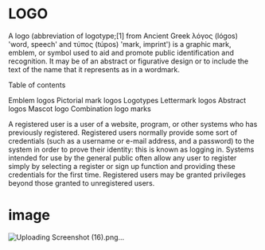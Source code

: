 # LOGO


A logo (abbreviation of logotype;[1] from Ancient Greek λόγος (lógos) 'word, speech' and τύπος (túpos) 'mark, imprint') is a graphic mark, emblem, or symbol used to aid and promote public identification and recognition. It may be of an abstract or figurative design or to include the text of the name that it represents as in a wordmark.


Table of contents


Emblem logos
Pictorial mark logos
Logotypes
Lettermark logos
Abstract logos
Mascot logo
Combination logo marks

A registered user is a user of a website, program, or other systems who has previously registered. Registered users normally provide some sort of credentials (such as a username or e-mail address, and a password) to the system in order to prove their identity: this is known as logging in. Systems intended for use by the general public often allow any user to register simply by selecting a register or sign up function and providing these credentials for the first time. Registered users may be granted privileges beyond those granted to unregistered users.

# image

![Uploading Screenshot (16).png…]()


